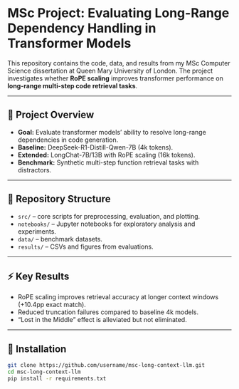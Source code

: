# MSc Project: Evaluating Long-Range Dependency Handling in Transformer Models  

This repository contains the code, data, and results from my MSc Computer Science dissertation at Queen Mary University of London. The project investigates whether **RoPE scaling** improves transformer performance on **long-range multi-step code retrieval tasks**.  

---

## 📌 Project Overview
- **Goal:** Evaluate transformer models’ ability to resolve long-range dependencies in code generation.  
- **Baseline:** DeepSeek-R1-Distill-Qwen-7B (4k tokens).  
- **Extended:** LongChat-7B/13B with RoPE scaling (16k tokens).  
- **Benchmark:** Synthetic multi-step function retrieval tasks with distractors.  

---

## 📂 Repository Structure
- `src/` – core scripts for preprocessing, evaluation, and plotting.  
- `notebooks/` – Jupyter notebooks for exploratory analysis and experiments.  
- `data/` – benchmark datasets.  
- `results/` – CSVs and figures from evaluations.  

---

## ⚡ Key Results
- RoPE scaling improves retrieval accuracy at longer context windows (+10.4pp exact match).  
- Reduced truncation failures compared to baseline 4k models.  
- “Lost in the Middle” effect is alleviated but not eliminated.  

---

## 🔧 Installation
```bash
git clone https://github.com/username/msc-long-context-llm.git
cd msc-long-context-llm
pip install -r requirements.txt

